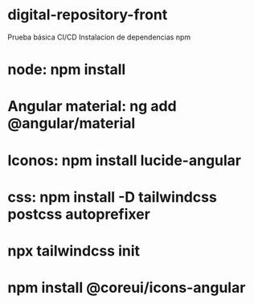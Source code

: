 # digital-repository-front

Prueba básica CI/CD
Instalacion de dependencias npm
# node: npm install
# Angular material: ng add @angular/material
# Iconos: npm install lucide-angular
# css: npm install -D tailwindcss postcss autoprefixer
#       npx tailwindcss init
#       npm install @coreui/icons-angular
